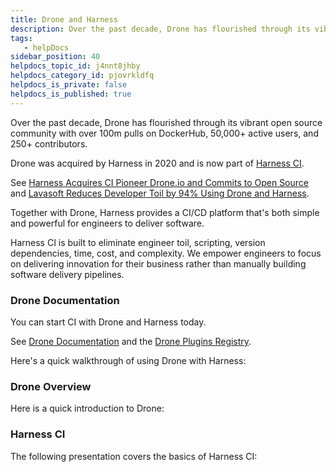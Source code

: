 ```yaml
---
title: Drone and Harness
description: Over the past decade, Drone has flourished through its vibrant open source community with over 100m pulls on DockerHub, 50,000+ active users, and 250+ contributors. Drone was acquired by Harness in 2…
tags: 
   - helpDocs
sidebar_position: 40
helpdocs_topic_id: j4nnt8jhby
helpdocs_category_id: pjovrkldfq
helpdocs_is_private: false
helpdocs_is_published: true
---
```


Over the past decade, Drone has flourished through its vibrant open source community with over 100m pulls on DockerHub, 50,000+ active users, and 250+ contributors.

Drone was acquired by Harness in 2020 and is now part of [Harness CI](https://harness.io/products/continuous-integration).

See [Harness Acquires CI Pioneer Drone.io and Commits to Open Source](https://harness.io/blog/featured/harness-acquires-ci-pioneer-drone-io-and-commits-to-open-source/) and [Lavasoft Reduces Developer Toil by 94% Using Drone and Harness](https://harness.io/customers/case-studies/reduce-developer-toil/).

Together with Drone, Harness provides a CI/CD platform that's both simple and powerful for engineers to deliver software.

Harness CI is built to eliminate engineer toil, scripting, version dependencies, time, cost, and complexity. We empower engineers to focus on delivering innovation for their business rather than manually building software delivery pipelines.

### Drone Documentation

You can start CI with Drone and Harness today.

See [Drone Documentation](https://docs.drone.io/) and the [Drone Plugins Registry](http://plugins.drone.io/).

Here's a quick walkthrough of using Drone with Harness:

<!-- Video:
https://harness-1.wistia.com/medias/rpv5vwzpxz-->
<docvideo src="https://www.youtube.com/embed/kZmOCLCpvmk?feature=oembed" />


<!-- div class="hd--embed" data-provider="YouTube" data-thumbnail="https://i.ytimg.com/vi/kZmOCLCpvmk/hqdefault.jpg"><iframe width=" 480" height="270" src="https://www.youtube.com/embed/kZmOCLCpvmk?feature=oembed" frameborder="0" allowfullscreen="allowfullscreen"></iframe></div -->


### Drone Overview

Here is a quick introduction to Drone:

<!-- Video:
https://harness-1.wistia.com/medias/rpv5vwzpxz-->
<docvideo src="https://www.youtube.com/embed/f5QW667z8DM?feature=oembed" />

<!-- div class="hd--embed" data-provider="YouTube" data-thumbnail="https://i.ytimg.com/vi/f5QW667z8DM/hqdefault.jpg"><iframe width=" 480" height="270" src="https://www.youtube.com/embed/f5QW667z8DM?feature=oembed" frameborder="0" allowfullscreen="allowfullscreen"></iframe></div -->


### Harness CI

The following presentation covers the basics of Harness CI:

<!-- Video:
https://harness-1.wistia.com/medias/rpv5vwzpxz-->
<docvideo src="https://harness-1.wistia.com/medias/fsc2b05uxz" />

<!--div class="hd--embed" data-provider="Wistia" data-thumbnail="">
   <iframe src="//fast.wistia.net/embed/iframe/fsc2b05uxz" allowtransparency="true" frameborder="0" scrolling="no" class="wistia_embed" name="wistia_embed" allowfullscreen="" mozallowfullscreen="" webkitallowfullscreen="" oallowfullscreen="" msallowfullscreen="" width="620" height="349"></iframe><script src="//fast.wistia.net/assets/external/E-v1.js" async=""></script>
</div -->

